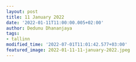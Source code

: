 ```yaml
---
layout: post
title: 11 January 2022
date: '2022-01-11T11:00:00.005+02:00'
author: Dedunu Dhananjaya
tags:
- tallinn
modified_time: '2022-07-01T11:01:42.577+03:00'
featured_image: 2022-01-11-11-january-2022.jpeg
---
```

